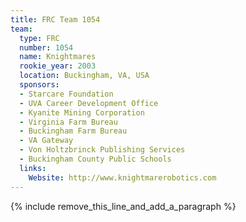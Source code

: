 ```yaml
---
title: FRC Team 1054
team:
  type: FRC
  number: 1054
  name: Knightmares
  rookie_year: 2003
  location: Buckingham, VA, USA
  sponsors:
  - Starcare Foundation
  - UVA Career Development Office
  - Kyanite Mining Corporation
  - Virginia Farm Bureau
  - Buckingham Farm Bureau
  - VA Gateway
  - Von Holtzbrinck Publishing Services
  - Buckingham County Public Schools
  links:
    Website: http://www.knightmarerobotics.com
---
```


{% include remove_this_line_and_add_a_paragraph %}